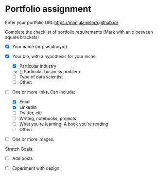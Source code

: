 # Portfolio assignment

Enter your portfolio URL:https://manjulamishra.github.io/


Complete the checklist of portfolio requirements
(Mark with an x between square brackets)

- [x] Your name (or pseudonym)
- [x] Your bio, with a hypothesis for your niche
    - [x] Particular industry
    - [] Particular business problem
    - [ ] Type of data scientist
    - [ ] Other: 
- [ ] One or more links. Can include:
    - [x] Email
    - [x] LinkedIn
    - [ ] Twitter, etc
    - [ ] Writing, notebooks, projects
    - [ ] What you're learning. A book you're reading
    - [ ] Other:
- [ ] One or more images.
    
    
Stretch Goals:

- [ ] Add posts
- [ ] Experiment with design
 
